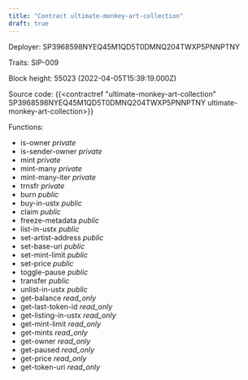 ```yaml
---
title: "Contract ultimate-monkey-art-collection"
draft: true
---
```

Deployer: SP3968598NYEQ45M1QD5T0DMNQ204TWXP5PNNPTNY

Traits:
SIP-009 



Block height: 55023 (2022-04-05T15:39:19.000Z)

Source code: {{<contractref "ultimate-monkey-art-collection" SP3968598NYEQ45M1QD5T0DMNQ204TWXP5PNNPTNY ultimate-monkey-art-collection>}}

Functions:

* is-owner _private_
* is-sender-owner _private_
* mint _private_
* mint-many _private_
* mint-many-iter _private_
* trnsfr _private_
* burn _public_
* buy-in-ustx _public_
* claim _public_
* freeze-metadata _public_
* list-in-ustx _public_
* set-artist-address _public_
* set-base-uri _public_
* set-mint-limit _public_
* set-price _public_
* toggle-pause _public_
* transfer _public_
* unlist-in-ustx _public_
* get-balance _read_only_
* get-last-token-id _read_only_
* get-listing-in-ustx _read_only_
* get-mint-limit _read_only_
* get-mints _read_only_
* get-owner _read_only_
* get-paused _read_only_
* get-price _read_only_
* get-token-uri _read_only_
